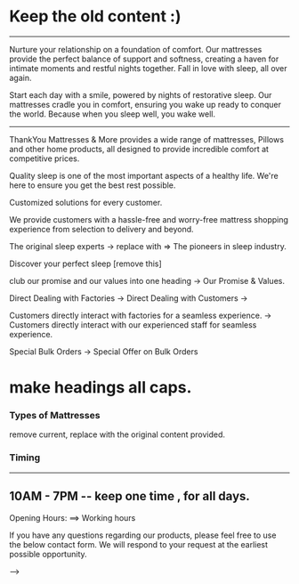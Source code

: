 # Keep the old content :) 




***


Nurture your relationship on a foundation of comfort. Our mattresses provide the perfect balance of support and softness, creating a haven for intimate moments and restful nights together. Fall in love with sleep, all over again.


Start each day with a smile, powered by nights of restorative sleep. 
Our mattresses cradle you in comfort, ensuring you wake up ready to conquer the world. 
Because when you sleep well, you wake well.


***








ThankYou Mattresses & More provides a wide range of mattresses, Pillows and other home products, all designed to provide incredible comfort at competitive prices.

Quality sleep is one of the most important aspects of a healthy life. We're here to ensure you get the best rest possible.

Customized solutions for every customer.

We provide customers with a hassle-free and worry-free mattress shopping experience from selection to delivery and beyond.


 The original sleep experts -> replace with => The pioneers in sleep industry.

 Discover your perfect sleep [remove this]


club our promise and our values into one heading -> Our Promise & Values.


 
  Direct Dealing with Factories -> Direct Dealing with Customers ->

  Customers directly interact with factories for a seamless experience.
  -> Customers directly interact with our experienced staff for seamless experience.

  Special Bulk Orders 
  -> Special Offer on Bulk Orders

  # make headings all caps. 


### Types of Mattresses 

remove current, replace with the original content provided. 

### 




### Timing 
---
10AM - 7PM -- keep one time , for all days. 
---


Opening Hours: ==> Working hours 




 If you have any questions regarding our products, please feel free to use the below contact form. 
 We will respond to your request at the earliest possible opportunity. 

 --> 

